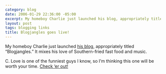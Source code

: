 ```yaml
---
category: blog
date: 2006-01-29 22:36:00 -05:00
excerpt: My homeboy Charlie just launched his blog, appropriately titled “Blogjangles.”
layout: post
tags: blogging links
title: Blogjangles goes live!
---
```


My homeboy Charlie just launched [his blog](http://www.blogjangles.com/), appropriately titled “Blogjangles.” It mixes his love of Southern-fried fast food and music.

C. Love is one of the funniest guys I know, so I’m thinking this one will be worth your time. [Check ‘er out!](http://www.blogjangles.com/)